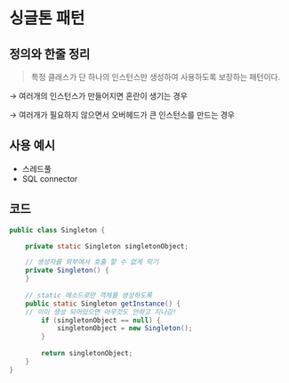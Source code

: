 # 싱글톤 패턴

## 정의와 한줄 정리

> 특정 클래스가 단 하나의 인스턴스만 생성하여 사용하도록 보장하는 패턴이다.
> 

→ 여러개의 인스턴스가 만들어지면 혼란이 생기는 경우

→ 여러개가 필요하지 않으면서 오버헤드가 큰 인스턴스를 만드는 경우

## 사용 예시

- 스레드풀
- SQL connector

## 코드

```java
public class Singleton {

    private static Singleton singletonObject;

    // 생성자를 외부에서 호출 할 수 없게 막기
    private Singleton() {
    }
    
    // static 메소드로만 객체를 생성하도록
    public static Singleton getInstance() {
	// 이미 생성 되어있으면 아무것도 안하고 지나감!
        if (singletonObject == null) {
            singletonObject = new Singleton();
        }
        
        return singletonObject;
    }
}
```
